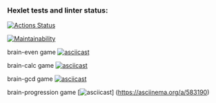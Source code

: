### Hexlet tests and linter status:
[![Actions Status](https://github.com/AnastasiyaBobko/python-project-49/workflows/hexlet-check/badge.svg)](https://github.com/AnastasiyaBobko/python-project-49/actions)


[![Maintainability](https://api.codeclimate.com/v1/badges/87ff9a8fa7337650aafe/maintainability)](https://codeclimate.com/github/AnastasiyaBobko/python-project-49/maintainability)

brain-even game
[![asciicast](https://asciinema.org/a/582521.png)](https://asciinema.org/a/582521)

brain-calc game
[![asciicast](https://asciinema.org/a/582790.png)](https://asciinema.org/a/582790)

brain-gcd game
[![asciicast](https://asciinema.org/a/583103.png)](https://asciinema.org/a/583103)

brain-progression game
[![asciicast](https://asciinema.org/a/583190.png)]  (https://asciinema.org/a/583190)